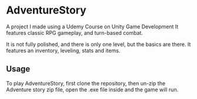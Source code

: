 # AdventureStory
A project I made using a Udemy Course on Unity Game Development
It features classic RPG gameplay, and turn-based combat.

It is not fully polished, and there is only one level, but the basics are there.
It features an inventory, leveling, stats and items. 
## Usage
To play AdventureStory, first clone the repository, then un-zip the Adventure story zip file, open the .exe file inside and the game will run. 
